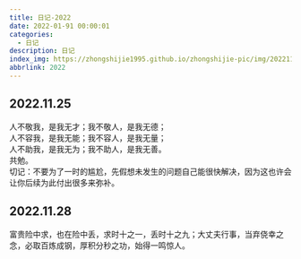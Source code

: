 ```yaml
---
title: 日记-2022
date: 2022-01-91 00:00:01
categories:
  - 日记
description: 日记
index_img: https://zhongshijie1995.github.io/zhongshijie-pic/img/20221126140001.jpg
abbrlink: 2022
---
```


## 2022.11.25
人不敬我，是我无才；我不敬人，是我无德；\
人不容我，是我无能；我不容人，是我无量；\
人不助我，是我无为；我不助人，是我无善。\
共勉。\
切记：不要为了一时的尴尬，先假想未发生的问题自己能很快解决，因为这也许会让你后续为此付出很多来弥补。

## 2022.11.28
富贵险中求，也在险中丢，求时十之一，丢时十之九；大丈夫行事，当弃侥幸之念，必取百炼成钢，厚积分秒之功，始得一鸣惊人。
